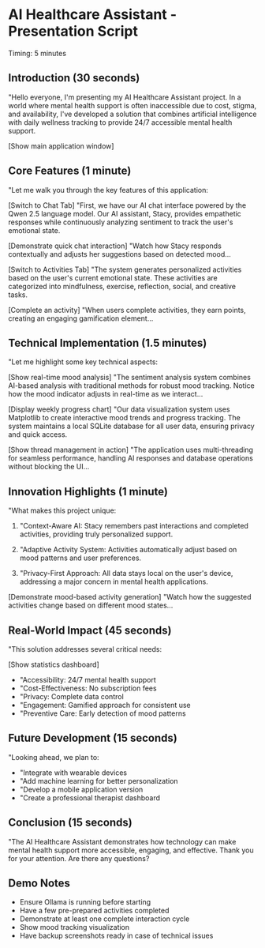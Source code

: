 # AI Healthcare Assistant - Presentation Script
Timing: 5 minutes

## Introduction (30 seconds)
"Hello everyone, I'm presenting my AI Healthcare Assistant project. In a world where mental health support is often inaccessible due to cost, stigma, and availability, I've developed a solution that combines artificial intelligence with daily wellness tracking to provide 24/7 accessible mental health support.

[Show main application window]

## Core Features (1 minute)
"Let me walk you through the key features of this application:

[Switch to Chat Tab]
"First, we have our AI chat interface powered by the Qwen 2.5 language model. Our AI assistant, Stacy, provides empathetic responses while continuously analyzing sentiment to track the user's emotional state.

[Demonstrate quick chat interaction]
"Watch how Stacy responds contextually and adjusts her suggestions based on detected mood...

[Switch to Activities Tab]
"The system generates personalized activities based on the user's current emotional state. These activities are categorized into mindfulness, exercise, reflection, social, and creative tasks.

[Complete an activity]
"When users complete activities, they earn points, creating an engaging gamification element...

## Technical Implementation (1.5 minutes)
"Let me highlight some key technical aspects:

[Show real-time mood analysis]
"The sentiment analysis system combines AI-based analysis with traditional methods for robust mood tracking. Notice how the mood indicator adjusts in real-time as we interact...

[Display weekly progress chart]
"Our data visualization system uses Matplotlib to create interactive mood trends and progress tracking. The system maintains a local SQLite database for all user data, ensuring privacy and quick access.

[Show thread management in action]
"The application uses multi-threading for seamless performance, handling AI responses and database operations without blocking the UI...

## Innovation Highlights (1 minute)
"What makes this project unique:

1. "Context-Aware AI: Stacy remembers past interactions and completed activities, providing truly personalized support.

2. "Adaptive Activity System: Activities automatically adjust based on mood patterns and user preferences.

3. "Privacy-First Approach: All data stays local on the user's device, addressing a major concern in mental health applications.

[Demonstrate mood-based activity generation]
"Watch how the suggested activities change based on different mood states...

## Real-World Impact (45 seconds)
"This solution addresses several critical needs:

[Show statistics dashboard]
- "Accessibility: 24/7 mental health support
- "Cost-Effectiveness: No subscription fees
- "Privacy: Complete data control
- "Engagement: Gamified approach for consistent use
- "Preventive Care: Early detection of mood patterns

## Future Development (15 seconds)
"Looking ahead, we plan to:
- "Integrate with wearable devices
- "Add machine learning for better personalization
- "Develop a mobile application version
- "Create a professional therapist dashboard

## Conclusion (15 seconds)
"The AI Healthcare Assistant demonstrates how technology can make mental health support more accessible, engaging, and effective. Thank you for your attention. Are there any questions?

## Demo Notes
- Ensure Ollama is running before starting
- Have a few pre-prepared activities completed
- Demonstrate at least one complete interaction cycle
- Show mood tracking visualization
- Have backup screenshots ready in case of technical issues
